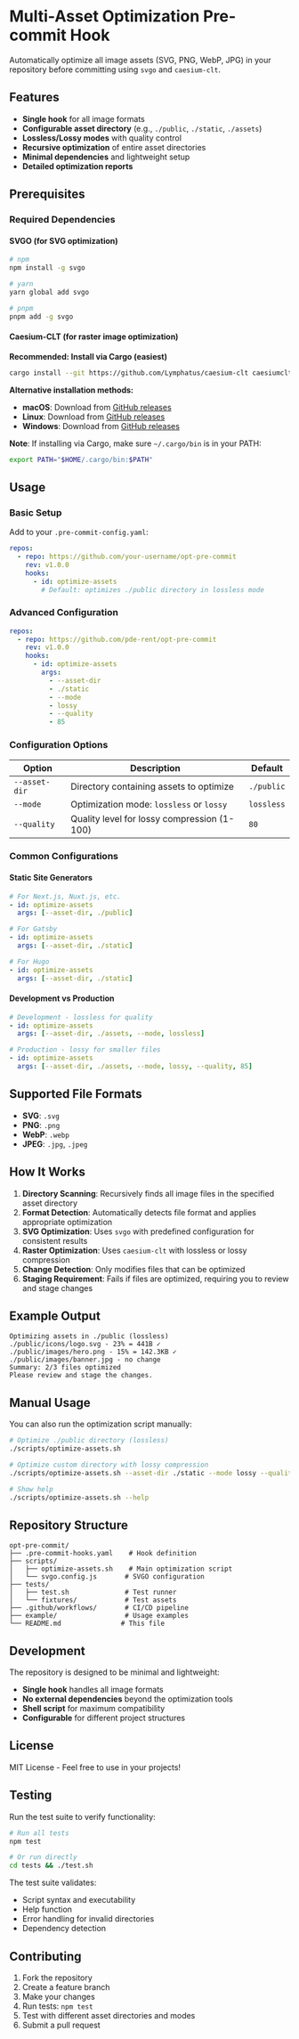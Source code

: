 # Multi-Asset Optimization Pre-commit Hook

Automatically optimize all image assets (SVG, PNG, WebP, JPG) in your repository before committing using `svgo` and `caesium-clt`.

## Features

- **Single hook** for all image formats
- **Configurable asset directory** (e.g., `./public`, `./static`, `./assets`)
- **Lossless/Lossy modes** with quality control
- **Recursive optimization** of entire asset directories
- **Minimal dependencies** and lightweight setup
- **Detailed optimization reports**

## Prerequisites

### Required Dependencies

#### SVGO (for SVG optimization)
```bash
# npm
npm install -g svgo

# yarn
yarn global add svgo

# pnpm
pnpm add -g svgo
```

#### Caesium-CLT (for raster image optimization)

**Recommended: Install via Cargo (easiest)**
```bash
cargo install --git https://github.com/Lymphatus/caesium-clt caesiumclt
```

**Alternative installation methods:**

- **macOS**: Download from [GitHub releases](https://github.com/Lymphatus/caesium-clt/releases)
- **Linux**: Download from [GitHub releases](https://github.com/Lymphatus/caesium-clt/releases)  
- **Windows**: Download from [GitHub releases](https://github.com/Lymphatus/caesium-clt/releases)

**Note**: If installing via Cargo, make sure `~/.cargo/bin` is in your PATH:
```bash
export PATH="$HOME/.cargo/bin:$PATH"
```

## Usage

### Basic Setup

Add to your `.pre-commit-config.yaml`:

```yaml
repos:
  - repo: https://github.com/your-username/opt-pre-commit
    rev: v1.0.0
    hooks:
      - id: optimize-assets
        # Default: optimizes ./public directory in lossless mode
```

### Advanced Configuration

```yaml
repos:
  - repo: https://github.com/pde-rent/opt-pre-commit
    rev: v1.0.0
    hooks:
      - id: optimize-assets
        args: 
          - --asset-dir
          - ./static
          - --mode
          - lossy
          - --quality
          - 85
```

### Configuration Options

| Option | Description | Default |
|--------|-------------|---------|
| `--asset-dir` | Directory containing assets to optimize | `./public` |
| `--mode` | Optimization mode: `lossless` or `lossy` | `lossless` |
| `--quality` | Quality level for lossy compression (1-100) | `80` |

### Common Configurations

#### Static Site Generators
```yaml
# For Next.js, Nuxt.js, etc.
- id: optimize-assets
  args: [--asset-dir, ./public]

# For Gatsby
- id: optimize-assets
  args: [--asset-dir, ./static]

# For Hugo
- id: optimize-assets
  args: [--asset-dir, ./static]
```

#### Development vs Production
```yaml
# Development - lossless for quality
- id: optimize-assets
  args: [--asset-dir, ./assets, --mode, lossless]

# Production - lossy for smaller files
- id: optimize-assets
  args: [--asset-dir, ./assets, --mode, lossy, --quality, 85]
```

## Supported File Formats

- **SVG**: `.svg`
- **PNG**: `.png`
- **WebP**: `.webp`
- **JPEG**: `.jpg`, `.jpeg`

## How It Works

1. **Directory Scanning**: Recursively finds all image files in the specified asset directory
2. **Format Detection**: Automatically detects file format and applies appropriate optimization
3. **SVG Optimization**: Uses `svgo` with predefined configuration for consistent results
4. **Raster Optimization**: Uses `caesium-clt` with lossless or lossy compression
5. **Change Detection**: Only modifies files that can be optimized
6. **Staging Requirement**: Fails if files are optimized, requiring you to review and stage changes

## Example Output

```
Optimizing assets in ./public (lossless)
./public/icons/logo.svg - 23% = 441B ✓
./public/images/hero.png - 15% = 142.3KB ✓
./public/images/banner.jpg - no change
Summary: 2/3 files optimized
Please review and stage the changes.
```

## Manual Usage

You can also run the optimization script manually:

```bash
# Optimize ./public directory (lossless)
./scripts/optimize-assets.sh

# Optimize custom directory with lossy compression
./scripts/optimize-assets.sh --asset-dir ./static --mode lossy --quality 85

# Show help
./scripts/optimize-assets.sh --help
```

## Repository Structure

```
opt-pre-commit/
├── .pre-commit-hooks.yaml    # Hook definition
├── scripts/
│   ├── optimize-assets.sh    # Main optimization script
│   └── svgo.config.js       # SVGO configuration
├── tests/
│   ├── test.sh              # Test runner
│   └── fixtures/            # Test assets
├── .github/workflows/       # CI/CD pipeline
├── example/                 # Usage examples
└── README.md               # This file
```

## Development

The repository is designed to be minimal and lightweight:

- **Single hook** handles all image formats
- **No external dependencies** beyond the optimization tools
- **Shell script** for maximum compatibility
- **Configurable** for different project structures

## License

MIT License - Feel free to use in your projects!

## Testing

Run the test suite to verify functionality:

```bash
# Run all tests
npm test

# Or run directly
cd tests && ./test.sh
```

The test suite validates:
- Script syntax and executability
- Help function
- Error handling for invalid directories
- Dependency detection

## Contributing

1. Fork the repository
2. Create a feature branch
3. Make your changes
4. Run tests: `npm test`
5. Test with different asset directories and modes
6. Submit a pull request 